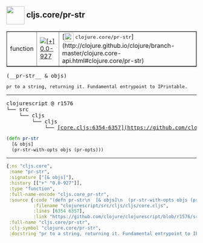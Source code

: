 ## <img width="48px" valign="middle" src="http://i.imgur.com/Hi20huC.png"> cljs.core/pr-str

 <table border="1">
<tr>
<td>function</td>
<td><a href="https://github.com/cljsinfo/api-refs/tree/0.0-927"><img valign="middle" alt="[+] 0.0-927" src="https://img.shields.io/badge/+-0.0--927-lightgrey.svg"></a> </td>
<td>
[<img height="24px" valign="middle" src="http://i.imgur.com/1GjPKvB.png"> <samp>clojure.core/pr-str</samp>](http://clojure.github.io/clojure/branch-master/clojure.core-api.html#clojure.core/pr-str)
</td>
</tr>
</table>

 <samp>
(__pr-str__ & objs)<br>
</samp>

```
pr to a string, returning it. Fundamental entrypoint to IPrintable.
```

---

 <pre>
clojurescript @ r1576
└── src
    └── cljs
        └── cljs
            └── <ins>[core.cljs:6354-6357](https://github.com/clojure/clojurescript/blob/r1576/src/cljs/cljs/core.cljs#L6354-L6357)</ins>
</pre>

```clj
(defn pr-str
  [& objs]
  (pr-str-with-opts objs (pr-opts)))
```


---

```clj
{:ns "cljs.core",
 :name "pr-str",
 :signature ["[& objs]"],
 :history [["+" "0.0-927"]],
 :type "function",
 :full-name-encode "cljs.core_pr-str",
 :source {:code "(defn pr-str\n  [& objs]\n  (pr-str-with-opts objs (pr-opts)))",
          :filename "clojurescript/src/cljs/cljs/core.cljs",
          :lines [6354 6357],
          :link "https://github.com/clojure/clojurescript/blob/r1576/src/cljs/cljs/core.cljs#L6354-L6357"},
 :full-name "cljs.core/pr-str",
 :clj-symbol "clojure.core/pr-str",
 :docstring "pr to a string, returning it. Fundamental entrypoint to IPrintable."}

```
